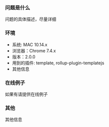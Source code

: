### 问题是什么

问题的具体描述，尽量详细

### 环境

- 系统: MAC 10.14.x
- 浏览器：Chrome 7.4.x
- 版本：2.0.0
- 用到的插件: template, rollup-plugin-templatejs
- 其他信息

### 在线例子

如果有请提供在线例子

### 其他

其他信息